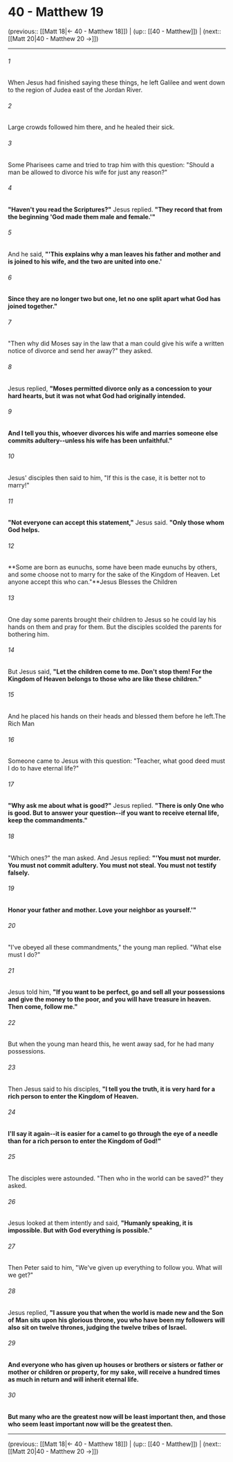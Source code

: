 # 40 - Matthew 19

(previous:: [[Matt 18|← 40 - Matthew 18]]) | (up:: [[40 - Matthew]]) | (next:: [[Matt 20|40 - Matthew 20 →]])

***


###### 1 
When Jesus had finished saying these things, he left Galilee and went down to the region of Judea east of the Jordan River. 

###### 2 
Large crowds followed him there, and he healed their sick. 

###### 3 
Some Pharisees came and tried to trap him with this question: "Should a man be allowed to divorce his wife for just any reason?" 

###### 4 
**"Haven't you read the Scriptures?"** Jesus replied. **"They record that from the beginning 'God made them male and female.'"** 

###### 5 
And he said, **"'This explains why a man leaves his father and mother and is joined to his wife, and the two are united into one.'** 

###### 6 
**Since they are no longer two but one, let no one split apart what God has joined together."** 

###### 7 
"Then why did Moses say in the law that a man could give his wife a written notice of divorce and send her away?" they asked. 

###### 8 
Jesus replied, **"Moses permitted divorce only as a concession to your hard hearts, but it was not what God had originally intended.** 

###### 9 
**And I tell you this, whoever divorces his wife and marries someone else commits adultery--unless his wife has been unfaithful."** 

###### 10 
Jesus' disciples then said to him, "If this is the case, it is better not to marry!" 

###### 11 
**"Not everyone can accept this statement,"** Jesus said. **"Only those whom God helps.** 

###### 12 
**Some are born as eunuchs, some have been made eunuchs by others, and some choose not to marry for the sake of the Kingdom of Heaven. Let anyone accept this who can."**Jesus Blesses the Children 

###### 13 
One day some parents brought their children to Jesus so he could lay his hands on them and pray for them. But the disciples scolded the parents for bothering him. 

###### 14 
But Jesus said, **"Let the children come to me. Don't stop them! For the Kingdom of Heaven belongs to those who are like these children."** 

###### 15 
And he placed his hands on their heads and blessed them before he left.The Rich Man 

###### 16 
Someone came to Jesus with this question: "Teacher, what good deed must I do to have eternal life?" 

###### 17 
**"Why ask me about what is good?"** Jesus replied. **"There is only One who is good. But to answer your question--if you want to receive eternal life, keep the commandments."** 

###### 18 
"Which ones?" the man asked. And Jesus replied: **"'You must not murder. You must not commit adultery. You must not steal. You must not testify falsely.** 

###### 19 
**Honor your father and mother. Love your neighbor as yourself.'"** 

###### 20 
"I've obeyed all these commandments," the young man replied. "What else must I do?" 

###### 21 
Jesus told him, **"If you want to be perfect, go and sell all your possessions and give the money to the poor, and you will have treasure in heaven. Then come, follow me."** 

###### 22 
But when the young man heard this, he went away sad, for he had many possessions. 

###### 23 
Then Jesus said to his disciples, **"I tell you the truth, it is very hard for a rich person to enter the Kingdom of Heaven.** 

###### 24 
**I'll say it again--it is easier for a camel to go through the eye of a needle than for a rich person to enter the Kingdom of God!"** 

###### 25 
The disciples were astounded. "Then who in the world can be saved?" they asked. 

###### 26 
Jesus looked at them intently and said, **"Humanly speaking, it is impossible. But with God everything is possible."** 

###### 27 
Then Peter said to him, "We've given up everything to follow you. What will we get?" 

###### 28 
Jesus replied, **"I assure you that when the world is made new and the Son of Man sits upon his glorious throne, you who have been my followers will also sit on twelve thrones, judging the twelve tribes of Israel.** 

###### 29 
**And everyone who has given up houses or brothers or sisters or father or mother or children or property, for my sake, will receive a hundred times as much in return and will inherit eternal life.** 

###### 30 
**But many who are the greatest now will be least important then, and those who seem least important now will be the greatest then.**

***

(previous:: [[Matt 18|← 40 - Matthew 18]]) | (up:: [[40 - Matthew]]) | (next:: [[Matt 20|40 - Matthew 20 →]])
